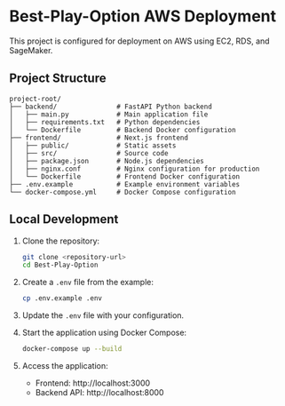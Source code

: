 # Best-Play-Option AWS Deployment

This project is configured for deployment on AWS using EC2, RDS, and SageMaker.

## Project Structure

```
project-root/
├── backend/               # FastAPI Python backend
│   ├── main.py            # Main application file
│   ├── requirements.txt   # Python dependencies
│   └── Dockerfile         # Backend Docker configuration
├── frontend/              # Next.js frontend
│   ├── public/            # Static assets
│   ├── src/               # Source code
│   ├── package.json       # Node.js dependencies
│   ├── nginx.conf         # Nginx configuration for production
│   └── Dockerfile         # Frontend Docker configuration
├── .env.example           # Example environment variables
└── docker-compose.yml     # Docker Compose configuration
```

## Local Development

1. Clone the repository:
   ```bash
   git clone <repository-url>
   cd Best-Play-Option
   ```

2. Create a `.env` file from the example:
   ```bash
   cp .env.example .env
   ```

3. Update the `.env` file with your configuration.

4. Start the application using Docker Compose:
   ```bash
   docker-compose up --build
   ```

5. Access the application:
   - Frontend: http://localhost:3000
   - Backend API: http://localhost:8000
